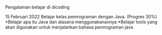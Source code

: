 Pengalaman belajar di dicoding

15  Februari 2022
Belajar kelas pemrograman dengan Java. (Progres 30%)
*Belajar apa itu Java dan alasana menggunakanannya
*Belajar tools yang akan digunakan untuk menjalankan bahasa pemrograman java
